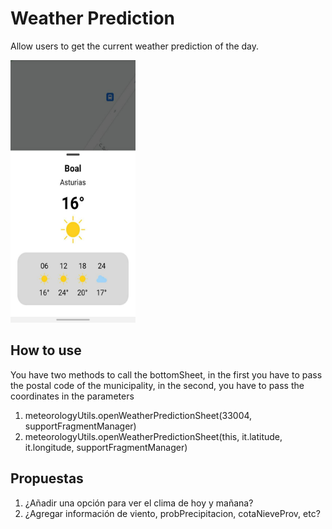 Weather Prediction
=======

Allow users to get the current weather prediction of the day.

<p float="left">
  <img src="../art/img_weather_prediction.jpg" width="200" height="420">
</p>

How to use
--------

You have two methods to call the bottomSheet, in the first you have to pass the postal code of the municipality, in the second, you have to pass the coordinates in the parameters

1. meteorologyUtils.openWeatherPredictionSheet(33004, supportFragmentManager)
2. meteorologyUtils.openWeatherPredictionSheet(this, it.latitude, it.longitude, supportFragmentManager) 

Propuestas
--------
1. ¿Añadir una opción para ver el clima de hoy y mañana?
2. ¿Agregar información de viento, probPrecipitacion, cotaNieveProv, etc?
